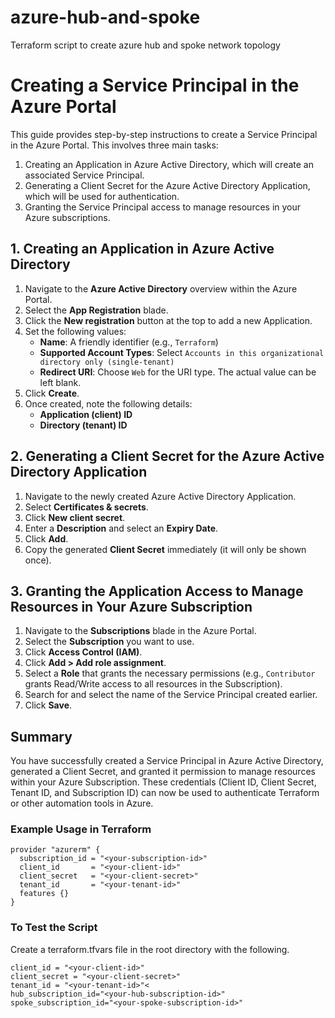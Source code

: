 # azure-hub-and-spoke
Terraform script to create azure hub and spoke network topology

# Creating a Service Principal in the Azure Portal

This guide provides step-by-step instructions to create a Service Principal in the Azure Portal. This involves three main tasks:

1. Creating an Application in Azure Active Directory, which will create an associated Service Principal.
2. Generating a Client Secret for the Azure Active Directory Application, which will be used for authentication.
3. Granting the Service Principal access to manage resources in your Azure subscriptions.

## 1. Creating an Application in Azure Active Directory

1. Navigate to the **Azure Active Directory** overview within the Azure Portal.
2. Select the **App Registration** blade.
3. Click the **New registration** button at the top to add a new Application.
4. Set the following values:
   - **Name**: A friendly identifier (e.g., `Terraform`)
   - **Supported Account Types**: Select `Accounts in this organizational directory only (single-tenant)`
   - **Redirect URI**: Choose `Web` for the URI type. The actual value can be left blank.
5. Click **Create**.
6. Once created, note the following details:
   - **Application (client) ID**
   - **Directory (tenant) ID**

## 2. Generating a Client Secret for the Azure Active Directory Application

1. Navigate to the newly created Azure Active Directory Application.
2. Select **Certificates & secrets**.
3. Click **New client secret**.
4. Enter a **Description** and select an **Expiry Date**.
5. Click **Add**.
6. Copy the generated **Client Secret** immediately (it will only be shown once).

## 3. Granting the Application Access to Manage Resources in Your Azure Subscription

1. Navigate to the **Subscriptions** blade in the Azure Portal.
2. Select the **Subscription** you want to use.
3. Click **Access Control (IAM)**.
4. Click **Add > Add role assignment**.
5. Select a **Role** that grants the necessary permissions (e.g., `Contributor` grants Read/Write access to all resources in the Subscription).
6. Search for and select the name of the Service Principal created earlier.
7. Click **Save**.

## Summary

You have successfully created a Service Principal in Azure Active Directory, generated a Client Secret, and granted it permission to manage resources within your Azure Subscription. These credentials (Client ID, Client Secret, Tenant ID, and Subscription ID) can now be used to authenticate Terraform or other automation tools in Azure.

### Example Usage in Terraform

```hcl
provider "azurerm" {
  subscription_id = "<your-subscription-id>"
  client_id       = "<your-client-id>"
  client_secret   = "<your-client-secret>"
  tenant_id       = "<your-tenant-id>"
  features {}
}
```

### To Test the Script

Create a terraform.tfvars file in the root directory with the following.

```hcl
client_id = "<your-client-id>"
client_secret = "<your-client-secret>"
tenant_id = "<your-tenant-id>"<
hub_subscription_id="<your-hub-subscription-id>"
spoke_subscription_id="<your-spoke-subscription-id>"
```